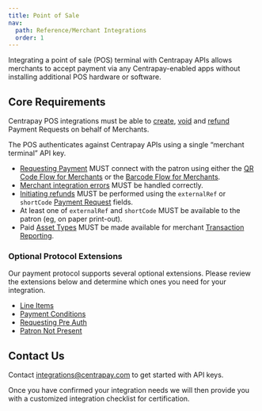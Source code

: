 ```yaml
---
title: Point of Sale
nav:
  path: Reference/Merchant Integrations
  order: 1
---
```


Integrating a point of sale (POS) terminal with Centrapay APIs allows merchants to accept payment via any Centrapay-enabled apps without installing additional POS hardware or software.

## Core Requirements

Centrapay POS integrations must be able to [create](https://docs.centrapay.com/api/payment-requests#create-a-payment-request), [void](https://docs.centrapay.com/api/payment-requests#void-a-payment-request-experimental) and [refund](https://docs.centrapay.com/api/payment-requests#refund-a-payment-request-experimental) Payment Requests on behalf of Merchants.

The POS authenticates against Centrapay APIs using a single “merchant terminal” API key.

- [Requesting Payment](/guides/requesting-payment) MUST connect with the patron using either the [QR Code Flow for Merchants](/guides/merchant-integration-qr-code-flow) or the [Barcode Flow for Merchants](/guides/merchant-integration-barcode-flow).
- [Merchant integration errors](https://docs.centrapay.com/guides/merchant-integration-error-handling) MUST be handled correctly.
- [Initiating refunds](https://docs.centrapay.com/guides/initiating-refunds) MUST be performed using the `externalRef` or `shortCode` [Payment Request](https://docs.centrapay.com/api/payment-requests#payment-request) fields.
- At least one of `externalRef` and `shortCode` MUST be available to the patron (eg, on paper print-out).
- Paid [Asset Types](https://docs.centrapay.com/api/asset-types) MUST be made available for merchant [Transaction Reporting](/guides/transaction-reporting).

### Optional Protocol Extensions

Our payment protocol supports several optional extensions. Please review the extensions below and determine which ones you need for your integration.

- [Line Items](/guides/line-items)
- [Payment Conditions](/guides/payment-conditions)
- [Requesting Pre Auth](/guides/requesting-pre-auth)
- [Patron Not Present](/guides/patron-not-present)


## Contact Us

Contact [integrations@centrapay.com](mailto:integrations@centrapay.com) to get started with API keys.

Once you have confirmed your integration needs we will then provide you with a customized integration checklist for certification.
